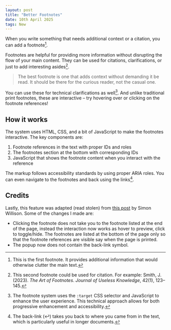 ```yaml
---
layout: post
title: "Better Footnotes"
date: 10th April 2025
tags: New
---
```


When you write something that needs additional context or a citation, you can add a footnote[^1].

Footnotes are helpful for providing more information without disrupting the flow of your main content. They can be used for citations, clarifications, or just to add interesting asides[^2].

> The best footnote is one that adds context without demanding it be read. It should be there for the curious reader, not the casual one.

You can use these for technical clarifications as well[^3]. And unlike traditional print footnotes, these are interactive – try hovering over or clicking on the footnote references!

## How it works

The system uses HTML, CSS, and a bit of JavaScript to make the footnotes interactive. The key components are:

1. Footnote references in the text with proper IDs and roles  
2. The footnotes section at the bottom with corresponding IDs  
3. JavaScript that shows the footnote content when you interact with the reference

The markup follows accessibility standards by using proper ARIA roles. You can even navigate to the footnotes and back using the links[^4].

## Credits

Lastly, this feature was adapted (read stolen) from [this post](https://tools.simonwillison.net/colophon#footnotes-experiment.html) by Simon Willison. Some of the changes I made are:

- Clicking the footnote does not take you to the footnote listed at the end of the page, instead the interaction now works as hover to preview, click to toggle/hide. The footnotes are listed at the bottom of the page only so that the footnote references are visible say when the page is printed.
- The popup now does not contain the back-link symbol.


[^1]: This is the first footnote. It provides additional information that would otherwise clutter the main text.

[^2]: This second footnote could be used for citation. For example: Smith, J. (2023). *The Art of Footnotes*. *Journal of Useless Knowledge*, 42(1), 123–145.

[^3]: The footnote system uses the `:target` CSS selector and JavaScript to enhance the user experience. This technical approach allows for both progressive enhancement and accessibility.

[^4]: The back-link (↩) takes you back to where you came from in the text, which is particularly useful in longer documents.

